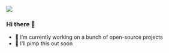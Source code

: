 
![](https://komarev.com/ghpvc/?username=bolorundurovj&color=green)
### Hi there 👋
- 🔭 I’m currently working on a bunch of open-source projects
- 🤔 I’ll pimp this out soon

<!--
**bolorundurovj/bolorundurovj** is a ✨ _special_ ✨ repository because its `README.md` (this file) appears on your GitHub profile.



Here are some ideas to get you started:

- 🔭 I’m currently working on ...
- 🌱 I’m currently learning ...
- 👯 I’m looking to collaborate on ...
- 🤔 I’m looking for help with ...
- 💬 Ask me about ...
- 📫 How to reach me: ...
- 😄 Pronouns: ...
- ⚡ Fun fact: ...
-->
